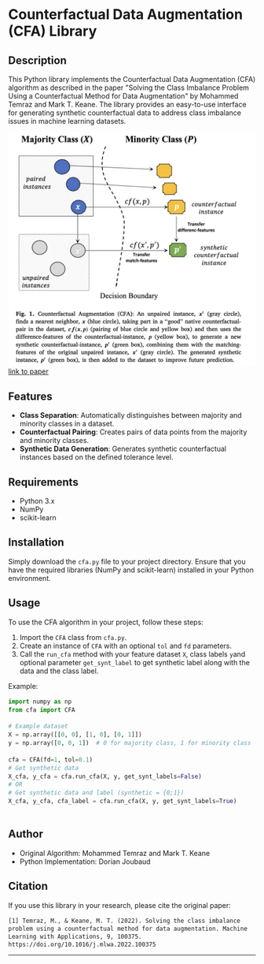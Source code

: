 # Counterfactual Data Augmentation (CFA) Library

## Description
This Python library implements the Counterfactual Data Augmentation (CFA) algorithm as described in the paper "Solving the Class Imbalance Problem Using a Counterfactual Method for Data Augmentation" by Mohammed Temraz and Mark T. Keane. The library provides an easy-to-use interface for generating synthetic counterfactual data to address class imbalance issues in machine learning datasets.

![plot](./images/cfa.png)
[ link to paper ](https://www.sciencedirect.com/science/article/pii/S2666827022000652)
## Features
- **Class Separation**: Automatically distinguishes between majority and minority classes in a dataset.
- **Counterfactual Pairing**: Creates pairs of data points from the majority and minority classes.
- **Synthetic Data Generation**: Generates synthetic counterfactual instances based on the defined tolerance level.

## Requirements
- Python 3.x
- NumPy
- scikit-learn

## Installation
Simply download the `cfa.py` file to your project directory. Ensure that you have the required libraries (NumPy and scikit-learn) installed in your Python environment.

## Usage
To use the CFA algorithm in your project, follow these steps:

1. Import the `CFA` class from `cfa.py`.
2. Create an instance of `CFA` with an optional `tol` and `fd` parameters.
3. Call the `run_cfa` method with your feature dataset `X`, class labels `y`and optional parameter `get_synt_label` to get synthetic label along with the data and the class label.

Example:
```python
import numpy as np
from cfa import CFA

# Example dataset
X = np.array([[0, 0], [1, 0], [0, 1]])
y = np.array([0, 0, 1])  # 0 for majority class, 1 for minority class

cfa = CFA(fd=1, tol=0.1)
# Get synthetic data
X_cfa, y_cfa = cfa.run_cfa(X, y, get_synt_labels=False)
# OR
# Get synthetic data and label (synthetic = {0;1})
X_cfa, y_cfa, cfa_label = cfa.run_cfa(X, y, get_synt_labels=True)



```

## Author
- Original Algorithm: Mohammed Temraz and Mark T. Keane
- Python Implementation: Dorian Joubaud



## Citation
If you use this library in your research, please cite the original paper:
```
[1] Temraz, M., & Keane, M. T. (2022). Solving the class imbalance problem using a counterfactual method for data augmentation. Machine Learning with Applications, 9, 100375. https://doi.org/10.1016/j.mlwa.2022.100375
```

---
